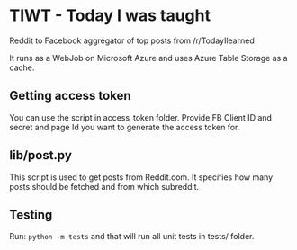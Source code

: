 TIWT - Today I was taught
=========================

Reddit to Facebook aggregator of top posts from /r/TodayIlearned

It runs as a WebJob on Microsoft Azure and uses Azure Table Storage as a cache.


Getting access token
---
You can use the script in access_token folder. Provide FB Client ID and secret and page Id you want to generate the access token for.


lib/post.py
---
This script is used to get posts from Reddit.com. It specifies how many posts should be fetched and from which subreddit.

Testing
----
Run: `python -m tests` and that will run all unit tests in tests/ folder.